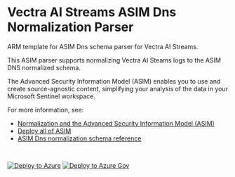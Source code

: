 # Vectra AI Streams ASIM Dns Normalization Parser

ARM template for ASIM Dns schema parser for Vectra AI Streams.

This ASIM parser supports normalizing Vectra AI Steams logs to the ASIM DNS normalized schema.


The Advanced Security Information Model (ASIM) enables you to use and create source-agnostic content, simplifying your analysis of the data in your Microsoft Sentinel workspace.

For more information, see:

- [Normalization and the Advanced Security Information Model (ASIM)](https://aka.ms/AboutASIM)
- [Deploy all of ASIM](https://aka.ms/DeployASIM)
- [ASIM Dns normalization schema reference](https://aka.ms/ASimDnsDoc)

<br>

[![Deploy to Azure](https://aka.ms/deploytoazurebutton)](https://portal.azure.com/#create/Microsoft.Template/uri/https%3A%2F%2Fraw.githubusercontent.com%2FAzure%2FAzure-Sentinel%2Fasim%2Fvectra-ai-dns%2FParsers%2FASimDns%2FARM%2FvimDnsVectraAI%2FvimDnsVectraAI.json) [![Deploy to Azure Gov](https://aka.ms/deploytoazuregovbutton)](https://portal.azure.us/#create/Microsoft.Template/uri/https%3A%2F%2Fraw.githubusercontent.com%2FAzure%2FAzure-Sentinel%2Fasim%2Fvectra-ai-dns%2FParsers%2FASimDns%2FARM%2FvimDnsVectraAI%2FvimDnsVectraAI.json)
